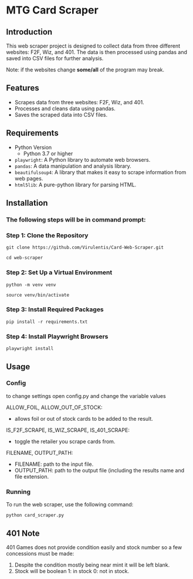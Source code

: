 # MTG Card Scraper

## Introduction

This web scraper project is designed to collect data from three different websites: 
F2F, Wiz, and 401. The data is then processed using pandas and saved into CSV files for further analysis.

Note: if the websites change **some/all** of the program may break.


## Features

- Scrapes data from three websites: F2F, Wiz, and 401.
- Processes and cleans data using pandas.
- Saves the scraped data into CSV files.

## Requirements

- Python Version
  - Python 3.7 or higher
- `playwright`: A Python library to automate web browsers.
- `pandas`: A data manipulation and analysis library.
- `beautifulsoup4`: A library that makes it easy to scrape information from web pages.
- `html5lib`: A pure-python library for parsing HTML.

## Installation

### The following steps will be in command prompt:

### Step 1: Clone the Repository

`git clone https://github.com/Virulentis/Card-Web-Scraper.git`

`cd web-scraper`

### Step 2: Set Up a Virtual Environment

`python -m venv venv`

`source venv/bin/activate`

### Step 3: Install Required Packages

`pip install -r requirements.txt`

### Step 4: Install Playwright Browsers

`playwright install`

## Usage

### Config

to change settings open config.py and change the variable values

ALLOW_FOIL, ALLOW_OUT_OF_STOCK:
 - allows foil or out of stock cards to be added to the result.

IS_F2F_SCRAPE, IS_WIZ_SCRAPE, IS_401_SCRAPE:
 - toggle the retailer you scrape cards from.

FILENAME, OUTPUT_PATH:
 - FILENAME: path to the input file.
 - OUTPUT_PATH: path to the output file (including the results name and file extension.
  
### Running

To run the web scraper, use the following command:

`python card_scraper.py`


## 401 Note

401 Games does not provide condition easily and stock 
number so a few concessions must be made:

1. Despite the condition mostly being near mint it will be left blank.
2. Stock will be boolean 1: in stock 0: not in stock.

